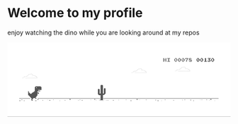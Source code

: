 # Welcome to my profile

enjoy watching the dino while you are looking around at my repos

![dino](dino.gif)

